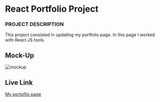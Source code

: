 # React Portfolio Project

### PROJECT DESCRIPTION

This project consisted in updating my portfolio page.
In this page I worked with React JS tools.

## Mock-Up

![mockup](https://user-images.githubusercontent.com/90168071/146981108-d2ecba8b-9667-459e-a604-3e0c3edbf30e.JPG)




## Live Link
 [My portoflio page](https://vesc.dev/)

